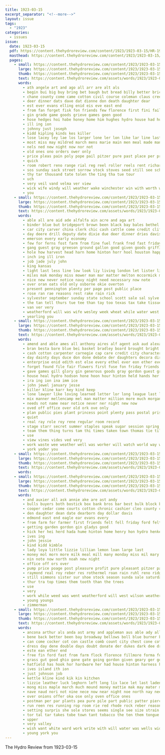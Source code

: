 ```yaml
---
title: 1923-03-15
excerpt_separator: "<!--more-->"
layout: issue
tags:
  - "1923"
categories:
  - issues
issue:
  date: 1923-03-15
  pdf: https://content.thehydroreview.com/content/1923/1923-03-15/HR-1923-03-15.pdf
  masthead: https://content.thehydroreview.com/content/1923/1923-03-15/masthead/HR-1923-03-15.jpg
  pages:
    - small: https://content.thehydroreview.com/content/1923/1923-03-15/small/HR-1923-03-15-01.jpg
      large: https://content.thehydroreview.com/content/1923/1923-03-15/large/HR-1923-03-15-01.jpg
      thumb: https://content.thehydroreview.com/content/1923/1923-03-15/thumbnails/HR-1923-03-15-01.jpg
      text: https://content.thehydroreview.com/assets/words/1923/1923-03-15/HR-1923-03-15-01.txt
      words:
        - ath angele art and ago all arr are alt als
        - begin bui big buy bring bet baugh but bread billy better brice bruck best bor bandy butter boys been burner
        - chane county come came cotton civil course coleman claus creek cael cream cedar car coffee city chaney clapp class can
        - deer dinner dats dave dat dionne don death daughter dear
        - est ever evans elling enid eis eve east end
        - from fan forget fisk fon friends few florence first fini fail franey for
        - gin grade game goods grieve games geen good
        - hose hedges hoi habe honey home him hughes hydro house had hunter has hyatt held hort homestead hardware
        - ill ing ion
        - johnny just joseph
        - kidd kipling kinds kes killer
        - lose lacey ley lae los larger lone ler lon like lar line last long less
        - most miss may mildred march mens marie main men meal made many mar man matter market mal mane
        - nels ned new night now nor not
        - old ones ono orders ower only
        - price pleas pain poly pope pail pitzer pure past place per princess pump pao pipe
        - quick
        - room robert reno range rial reg reel roller reels rent richard robt
        - sos sunday sack street sorrow stock stoves seed still see school stove stone second short senator state self size seber simmons store salt son space shirts saas story saturday seven sat sale shorts star sell
        - thy tar thousand tate tolen the ting tha tue tour
        - uch
        - very veil vand velma ver view
        - wick wife windy will weather wake winchester win with worth was work
        - you
    - small: https://content.thehydroreview.com/content/1923/1923-03-15/small/HR-1923-03-15-02.jpg
      large: https://content.thehydroreview.com/content/1923/1923-03-15/large/HR-1923-03-15-02.jpg
      thumb: https://content.thehydroreview.com/content/1923/1923-03-15/thumbnails/HR-1923-03-15-02.jpg
      text: https://content.thehydroreview.com/assets/words/1923/1923-03-15/HR-1923-03-15-02.txt
      words:
        - able all are aid ade alfalfa ain acre and aga art
        - binder blue but bridgeport brown been black bay bales bethel bare ben bottoms brunt ball brother
        - car city carver china clerk chic cash cattle come credit clifford can clara college cutter cream county
        - day deere drill deputy date dixie due deer dinner dries davis days dise
        - emerson every early economy
        - few for ferns fost farm from fine fuel frank fred fast friday
        - gang guest gray greeson ground gallon good given goods griffin
        - hole how harvest head harn home hinton horr hool houston happy harrow hopping herman house hor hay hollow her horse hand hard half henry hukill hydro hot
        - inch ing ill iron
        - job jade july john
        - king kansas
        - light last less line low look liy living london let lister like land leveque lasater
        - miles mak monday miss mower man mar matter melton mccormick mare
        - nice new never notice navy night need necessary now note
        - over oran oats old only osborne okie overton
        - present pennington plenty per page post public place
        - rose ran rae reasons rest rake rain rick
        - sylvester september sunday state school scott sale sal sylve starts seven sell saige store south sharples simple stock six show say strain sun stand story sid sayre
        - the tan tell thurs tue tee than tay too texas tax take tissue them
        - van ver very
        - weatherford will was wife wesley week wheat while water west wright with went work wagon wire want weather
        - yearling you
    - small: https://content.thehydroreview.com/content/1923/1923-03-15/small/HR-1923-03-15-03.jpg
      large: https://content.thehydroreview.com/content/1923/1923-03-15/large/HR-1923-03-15-03.jpg
      thumb: https://content.thehydroreview.com/content/1923/1923-03-15/thumbnails/HR-1923-03-15-03.jpg
      text: https://content.thehydroreview.com/assets/words/1923/1923-03-15/HR-1923-03-15-03.txt
      words:
        - amend and able ames all anthony aires alf agent ask aud alexander arch aid alva age arr ave are ago arkansas ali aaron
        - bran besta bare blue bei basket bradley board brought bright business balance both back been banks button bill barber best buy butter bake bee baptist ball begin bridge but
        - cash cotton carpenter carnegie cap care credit city character county council can corner close coach cai check curtis cake columbia chaney crane cream court coyer class clyde chas
        - day dainty days duce don done debate der daughters decora dir dinner dames dear dec due deal doe ditmore date dent
        - enterprise enid edith est else every ethel ever eon ether everett ember end ent
        - forget found file fair flowers first fuse fon friday friends forward from felton field fall free fruit for favor ford few friend
        - gave games gill glory gin generous goods gray gordon guest grover general goes given good
        - house heal hydro hodson hone hoon hour hinton held hands her hool high hark hed head has hot hensley had hurry hatfield home huffman
        - ira ing ion ina imm ice
        - john jewel january jesse
        - killer kline karr key kind keep
        - lone lawyer like loving learned letter lor long league last lovely ling lar little les lans live lot litt look left lola light lay large later
        - mix manner mellencamp mel man matter million more much morgan members min magni motto march mission monday mon mone moment most many made miss means men moons
        - needs not name near notice never ner night new now
        - oved off office over old ork ove only
        - plan public pies plant princess point plenty pass postal prise pen pink people pleasure part place potter pennington pope pald present park penny proud
        - quiet
        - real ray role roy rene regular room record
        - stage starr secret summer staples speak sugar session spring seeds stunz seri six sand selves saba shorty senior soda sell set second soon shall sack star schools still spinning sour seven state spray silver small school som senator short states
        - team them thing turns tam thi times taken town thomas tie till tase then take top tin the than taylor tay
        - use
        - view vines vides ved very
        - work waste wee weather well was worker will watch world way win wish ways why week weare won weeks went want winter wear with west
        - york yoder you
    - small: https://content.thehydroreview.com/content/1923/1923-03-15/small/HR-1923-03-15-04.jpg
      large: https://content.thehydroreview.com/content/1923/1923-03-15/large/HR-1923-03-15-04.jpg
      thumb: https://content.thehydroreview.com/content/1923/1923-03-15/thumbnails/HR-1923-03-15-04.jpg
      text: https://content.thehydroreview.com/assets/words/1923/1923-03-15/HR-1923-03-15-04.txt
      words:
    - small: https://content.thehydroreview.com/content/1923/1923-03-15/small/HR-1923-03-15-05.jpg
      large: https://content.thehydroreview.com/content/1923/1923-03-15/large/HR-1923-03-15-05.jpg
      thumb: https://content.thehydroreview.com/content/1923/1923-03-15/thumbnails/HR-1923-03-15-05.jpg
      text: https://content.thehydroreview.com/assets/words/1923/1923-03-15/HR-1923-03-15-05.txt
      words:
        - and auxier all ask annie ake are ast andy
        - bulls buyers both bostick box bank bros bar best bulk block blanchar been bradley business better bryant bree braly bull buy
        - cooper cedar come courts cotton chronic cashier cleo county city crea clyde care crank canyon chance caddo call car can
        - den daughter dean date dearborn day dollar davis
        - edmond east end eagle ear evans every
        - from farm for farmer first friends felt fell friday ford felton fruit
        - getting garden gordon gin gladys good
        - hick her hei herd hada hume hinton home henry hon hydro henke
        - ives ing
        - john jessie
        - kind kidd kimble
        - lady loya little lizzie lillian lemon loan large last
        - money mol morn more milk meal mill many monday miss mil mary most market mckay miller mildred milling
        - nin note now north noah new night
        - office off ors over
        - pump price poage post pleasure profit pure pleasant pitzer pay per pope pete
        - raymond real roy reber res rothermel roan rain ruhl reno ridge
        - still simmons sister sur shoe stock season sunda sale saturday syre steady sales sodd seed sunday street spring special spore sam show sasser side sell scotch sweet shaw styles sack school see
        - thur tra top times them tooth than the trees
        - use
        - very
        - work while weed was went weatherford will west wilson weather with wilk worth week white write wide wyatt
        - young youngs
        - zimmerman
    - small: https://content.thehydroreview.com/content/1923/1923-03-15/small/HR-1923-03-15-06.jpg
      large: https://content.thehydroreview.com/content/1923/1923-03-15/large/HR-1923-03-15-06.jpg
      thumb: https://content.thehydroreview.com/content/1923/1923-03-15/thumbnails/HR-1923-03-15-06.jpg
      text: https://content.thehydroreview.com/assets/words/1923/1923-03-15/HR-1923-03-15-06.txt
      words:
        - ancona arthur als anda ast army and appleman aus able ady all aud are ana amos
        - bene back better been bay broadway bellows boll blue burner beans block baby both blaine bales butt but buy braly bridgeport barn bin
        - can come cocker cot con castle comb count city chest cone cotton chara county call caddo company cane che
        - dress day dene double days doubt donate der dukes dark dee dresser dae
        - este ean ether end
        - free fin ford fast from farm flock florence fillmore forma for frances first forget fer few
        - grass gut good ghio gone gate going gordon given geary ger govern goods gin getting gus
        - hatfield has hook hor hardware her had house hinton harness hanger hada hydro handle hone hand hart hardy hedge heer hard how hens hoes hundred hay
        - ives island ith ion
        - just johnson job
        - kettle kline kind kik kin kitchen
        - lizzie leather luck leghorn left long lix lace let last laden lease lee lye
        - mong miss maple march much mound money mattie mak may mater man mahood munson more
        - nave naud nori not nine nece now near night noe north nay need new
        - over onions offer oka ose only oven office ones
        - postman per par plants pea pure pile part public patter pierce price paper private powder pot pen pair pan pew
        - run reen res running rop room rie red rhode rock reber reasons
        - setting surpris she sole stores seems single see size strain sessions state save sugar seat springs sale stover solid sat spring south sweet shoe show second shorter shade sau special stich shown silk starts smith shed send sho sell scouten seed saturday stove such snyder set store stock shor seif silver
        - tor tal tar takes tobe town tant tobacco the ten them tongue thompson taylor than tan tax trees ture tas too
        - upper
        - very valley
        - wish want white ward work write with will water was wells wide win winne walton
        - young york you
---
```


The Hydro Review from 1923-03-15

<!--more-->

